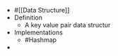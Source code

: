 - #[[Data Structure]]
- Definition
	- A key value pair data structur
- Implementations
	- #Hashmap
-